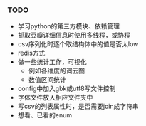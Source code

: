 ### TODO

* 学习python的第三方模块、依赖管理
* 抓取豆瓣详细信息时使用多线程，或协程
* csv序列化时逐个取结构体中的值是否太low
* redis方式
* 做一些统计工作，可视化
  * 例如各维度的词云图
  * 数值区间统计
* config中加入gbk或utf8写文件控制
* 字体文件放入相应文件夹中
* 写csv的列表属性时，是否需要join成字符串
* 想看、已看的enum